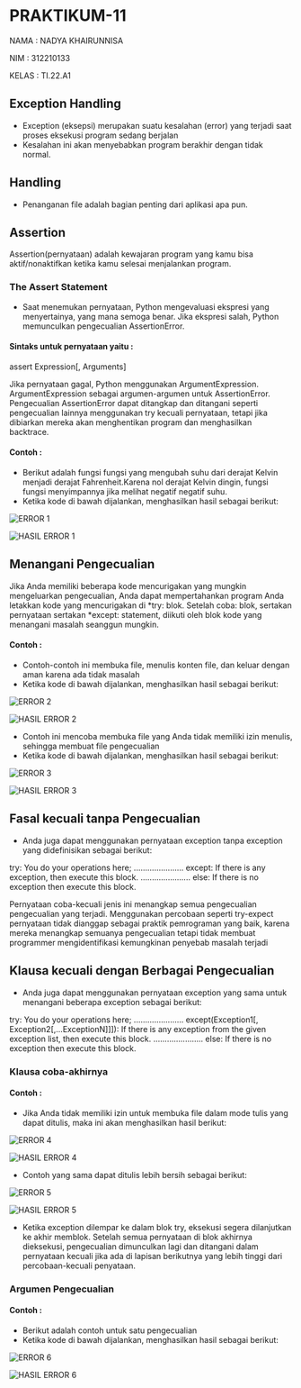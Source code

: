 # PRAKTIKUM-11

NAMA    : NADYA KHAIRUNNISA

NIM     : 312210133

KELAS   : TI.22.A1

## Exception Handling
- Exception (eksepsi) merupakan suatu kesalahan (error) yang terjadi saat proses eksekusi program   sedang berjalan
- Kesalahan ini akan menyebabkan program berakhir dengan tidak normal.

## Handling
- Penanganan file adalah bagian penting dari aplikasi apa pun.

## Assertion
Assertion(pernyataan) adalah kewajaran program yang kamu bisa aktif/nonaktifkan ketika kamu selesai menjalankan program.
### The Assert Statement
- Saat menemukan pernyataan, Python mengevaluasi ekspresi yang menyertainya, yang mana semoga benar. Jika ekspresi salah, Python memunculkan pengecualian AssertionError.

#### Sintaks untuk pernyataan yaitu :

assert Expression[, Arguments]

Jika pernyataan gagal, Python menggunakan ArgumentExpression. ArgumentExpression sebagai argumen-argumen untuk AssertionError. 
Pengecualian AssertionError dapat ditangkap dan ditangani seperti pengecualian lainnya menggunakan try kecuali pernyataan, tetapi jika dibiarkan mereka akan menghentikan program dan menghasilkan backtrace.

#### Contoh :
- Berikut adalah fungsi fungsi yang mengubah suhu dari derajat Kelvin menjadi derajat Fahrenheit.Karena nol derajat Kelvin dingin, fungsi fungsi menyimpannya jika melihat negatif negatif suhu.
- Ketika kode di bawah dijalankan, menghasilkan hasil sebagai berikut:

![ERROR 1](https://user-images.githubusercontent.com/115801823/208604341-df020bab-42ed-4dd6-add3-87e33a816ba8.PNG)

![HASIL ERROR 1](https://user-images.githubusercontent.com/115801823/208604420-ed81ef56-43ef-420c-94ab-89cbc3c09c15.PNG)

## Menangani Pengecualian
Jika Anda memiliki beberapa kode mencurigakan yang mungkin mengeluarkan pengecualian, Anda dapat mempertahankan program Anda letakkan kode yang mencurigakan di *try: blok. Setelah coba: blok, sertakan pernyataan sertakan *except: statement, diikuti oleh blok kode yang menangani masalah seanggun mungkin.

#### Contoh :
- Contoh-contoh ini membuka file, menulis konten file, dan keluar dengan aman karena ada tidak masalah
- Ketika kode di bawah dijalankan, menghasilkan hasil sebagai berikut:

![ERROR 2](https://user-images.githubusercontent.com/115801823/208604694-426db412-54a0-434e-b58a-49cfe757d9e5.PNG)

![HASIL ERROR 2](https://user-images.githubusercontent.com/115801823/208604773-77885986-51aa-4693-8b95-93ca77743316.PNG)

- Contoh ini mencoba membuka file yang Anda tidak memiliki izin menulis, sehingga membuat file pengecualian
- Ketika kode di bawah dijalankan, menghasilkan hasil sebagai berikut:

![ERROR 3](https://user-images.githubusercontent.com/115801823/208605653-aeed67d5-eb1d-4cae-9101-5c9846417a4f.PNG)

![HASIL ERROR 3](https://user-images.githubusercontent.com/115801823/208605686-2f15ddb3-1c89-42d6-8369-5ce86d2c36db.PNG)

## Fasal kecuali tanpa Pengecualian
- Anda juga dapat menggunakan pernyataan exception tanpa exception yang didefinisikan sebagai berikut:

try: You do your operations here; ...................... except: If there is any exception, 
then execute this block. ...................... else: If there is no exception then execute this block.

Pernyataan coba-kecuali jenis ini menangkap semua pengecualian pengecualian yang terjadi. Menggunakan percobaan seperti try-expect pernyataan tidak dianggap sebagai praktik pemrograman yang baik, karena mereka menangkap semuanya pengecualian tetapi tidak membuat programmer mengidentifikasi kemungkinan penyebab masalah terjadi

## Klausa kecuali dengan Berbagai Pengecualian
- Anda juga dapat menggunakan pernyataan exception yang sama untuk menangani beberapa exception sebagai berikut:

try: You do your operations here; ...................... except(Exception1[, Exception2[,...ExceptionN]]]): If there is any exception from the given exception list, then execute this block. ...................... else: If there is no exception then execute this block.

### Klausa coba-akhirnya 
#### Contoh :
- Jika Anda tidak memiliki izin untuk membuka file dalam mode tulis yang dapat ditulis, maka ini akan menghasilkan hasil berikut:

![ERROR 4](https://user-images.githubusercontent.com/115801823/208605883-8ace5a62-8696-4fe5-b80d-0fc0a3f90001.PNG)

![HASIL ERROR 4](https://user-images.githubusercontent.com/115801823/208605924-0b157f20-7eb3-4714-840d-a02d9e1404bf.PNG)

- Contoh yang sama dapat ditulis lebih bersih sebagai berikut:

![ERROR 5](https://user-images.githubusercontent.com/115801823/208606005-7a851bc1-3e98-4eb3-97b5-f3eff7e2723e.PNG)

![HASIL ERROR 5](https://user-images.githubusercontent.com/115801823/208606084-5fd5aa75-9198-411a-83fe-830fa7d093c7.PNG)

- Ketika exception dilempar ke dalam blok try, eksekusi segera dilanjutkan ke akhir memblok. Setelah semua pernyataan di blok akhirnya dieksekusi, pengecualian dimunculkan lagi dan ditangani dalam pernyataan kecuali jika ada di lapisan berikutnya yang lebih tinggi dari percobaan-kecuali penyataan.

### Argumen Pengecualian 
#### Contoh :
- Berikut adalah contoh untuk satu pengecualian
- Ketika kode di bawah dijalankan, menghasilkan hasil sebagai berikut:

![ERROR 6](https://user-images.githubusercontent.com/115801823/208606205-2e552431-749d-4b36-b15b-72ec3f37cdaa.PNG)

![HASIL ERROR 6](https://user-images.githubusercontent.com/115801823/208606250-85cea2f7-e46b-4ecd-9817-bdb27f5f378d.PNG)

